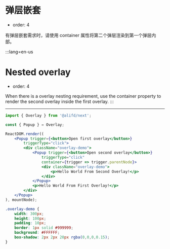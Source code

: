 # 弹层嵌套

- order: 4

有弹层嵌套需求时，请使用 container 属性将第二个弹层渲染到第一个弹层内部。

:::lang=en-us
# Nested overlay

- order: 4

When there is a overlay nesting requirement, use the container property to render the second overlay inside the first overlay.
:::

---

````jsx
import { Overlay } from '@alifd/next';

const { Popup } = Overlay;

ReactDOM.render((
    <Popup trigger={<button>Open first overlay</button>}
        triggerType="click">
        <div className="overlay-demo">
            <Popup trigger={<button>Open second overlay</button>}
                triggerType="click"
                container={trigger => trigger.parentNode}>
                <div className="overlay-demo">
                    <p>Hello World From Second Overlay!</p>
                </div>
            </Popup>
            <p>Hello World From First Overlay!</p>
        </div>
    </Popup>
), mountNode);
````

````css
.overlay-demo {
    width: 300px;
    height: 100px;
    padding: 10px;
    border: 1px solid #999999;
    background: #FFFFFF;
    box-shadow: 2px 2px 20px rgba(0,0,0,0.15);
}
````
